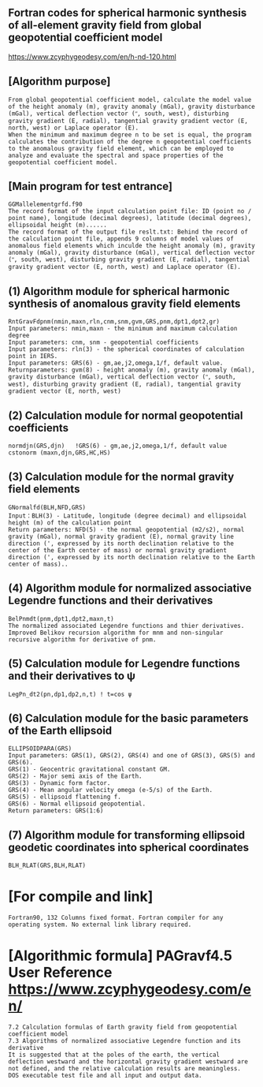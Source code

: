 ## Fortran codes for spherical harmonic synthesis of all-element gravity field from global geopotential coefficient model
https://www.zcyphygeodesy.com/en/h-nd-120.html
## [Algorithm purpose]
    From global geopotential coefficient model, calculate the model value of the height anomaly (m), gravity anomaly (mGal), gravity disturbance (mGal), vertical deflection vector (ʺ, south, west), disturbing gravity gradient (E, radial), tangential gravity gradient vector (E, north, west) or Laplace operator (E).
    When the minimum and maximum degree n to be set is equal, the program calculates the contribution of the degree n geopotential coefficients to the anomalous gravity field element, which can be employed to analyze and evaluate the spectral and space properties of the geopotential coefficient model.
## [Main program for test entrance]
    GGMallelementgrfd.f90
    The record format of the input calculation point file: ID (point no / point name), longitude (decimal degrees), latitude (decimal degrees), ellipsoidal height (m)......
    The record format of the output file reslt.txt: Behind the record of the calculation point file, appends 9 columns of model values of anomalous field elements which inculde the height anomaly (m), gravity anomaly (mGal), gravity disturbance (mGal), vertical deflection vector (ʺ, south, west), disturbing gravity gradient (E, radial), tangential gravity gradient vector (E, north, west) and Laplace operator (E).
## (1) Algorithm module for spherical harmonic synthesis of anomalous gravity field elements
    RntGravFdpnm(nmin,maxn,rln,cnm,snm,gvm,GRS,pnm,dpt1,dpt2,gr)
    Input parameters: nmin,maxn - the minimum and maximum calculation degree
    Input parameters: cnm, snm - geopotential coefficients
    Input parameters: rln(3) - the spherical coordinates of calculation point in IERS.
    Input parameters: GRS(6) - gm,ae,j2,omega,1/f, default value.
    Returnparameters: gvm(8) - height anomaly (m), gravity anomaly (mGal), gravity disturbance (mGal), vertical deflection vector (ʺ, south, west), disturbing gravity gradient (E, radial), tangential gravity gradient vector (E, north, west) 
## (2) Calculation module for normal geopotential coefficients
    normdjn(GRS,djn)   !GRS(6) - gm,ae,j2,omega,1/f, default value
    cstonorm (maxn,djn,GRS,HC,HS)
## (3) Calculation module for the normal gravity field elements
    GNormalfd(BLH,NFD,GRS)
    Input：BLH(3) - Latitude, longitude (degree decimal) and ellipsoidal height (m) of the calculation point
    Return parameters: NFD(5) - the normal geopotential (m2/s2), normal gravity (mGal), normal gravity gradient (E), normal gravity line direction (', expressed by its north declination relative to the center of the Earth center of mass) or normal gravity gradient direction (', expressed by its north declination relative to the Earth center of mass)..
## (4) Algorithm module for normalized associative Legendre functions and their derivatives
    BelPnmdt(pnm,dpt1,dpt2,maxn,t)
    The normalized associated Legendre functions and thier derivatives. Improved Belikov recursion algorithm for mnm and non-singular recursive algorithm for derivative of pnm.
## (5) Calculation module for Legendre functions and their derivatives to ψ
    LegPn_dt2(pn,dp1,dp2,n,t) ! t=cos ψ
## (6) Calculation module for the basic parameters of the Earth ellipsoid
    ELLIPSOIDPARA(GRS)
    Input parameters: GRS(1), GRS(2), GRS(4) and one of GRS(3), GRS(5) and GRS(6).
    GRS(1) - Geocentric gravitational constant GM. 
    GRS(2) - Major semi axis of the Earth. 
    GRS(3) - Dynamic form factor.
    GRS(4) - Mean angular velocity omega (e-5/s) of the Earth.
    GRS(5) - ellipsoid flattening f.
    GRS(6) - Normal ellipsoid geopotential.
    Return parameters: GRS(1:6)
## (7) Algorithm module for transforming ellipsoid geodetic coordinates into spherical coordinates
    BLH_RLAT(GRS,BLH,RLAT)
# [For compile and link]
    Fortran90, 132 Columns fixed format. Fortran compiler for any operating system. No external link library required.
# [Algorithmic formula] PAGravf4.5 User Reference https://www.zcyphygeodesy.com/en/
    7.2 Calculation formulas of Earth gravity field from geopotential coefficient model
    7.3 Algorithms of normalized associative Legendre function and its derivative
    It is suggested that at the poles of the earth, the vertical deflection westward and the horizontal gravity gradient westward are not defined, and the relative calculation results are meaningless.
    DOS executable test file and all input and output data.
